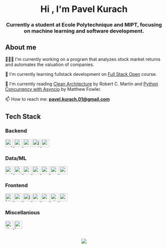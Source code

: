 <h1 align="center">Hi , I'm Pavel Kurach</h1>
<h3 align="center">Currently a student at Ecole Polytechnique and MIPT, focusing on machine learning and software development.</h3>

## About me

🧑🏻‍💻 I'm currently working on a program that analyzes stock market returns and
automates the valuation of companies.

🔭 I'm currently learning fullstack development on
[Full Stack Open](https://fullstackopen.com/) course.

📖 I'm currently reading [Clean Architecture](https://www.pearson.com/en-us/subject-catalog/p/clean-architecture-a-craftsmans-guide-to-software-structure-and-design/P200000009528/9780134494326) by Robert C. Martin and [Python Concurrency with Asyncio](https://www.manning.com/books/python-concurrency-with-asyncio) by Matthew Fowler.

📫 How to reach me: **pavel.kurach.01@gmail.com**

## Tech Stack

### Backend

<a href="https://www.python.org" target="_blank" rel="noreferrer">
<img src="https://img.shields.io/badge/python-3670A0?style=for-the-badge&logo=python&logoColor=ffdd54" alt="python" height="25"/>
</a>
<a href="https://nodejs.org" target="_blank" rel="noreferrer"> 
<img src="https://img.shields.io/badge/node.js-6DA55F?style=for-the-badge&logo=node.js&logoColor=white" alt="nodejs" height="25"/> </a>
<a href="https://expressjs.com" target="_blank" rel="noreferrer"> <img src="https://img.shields.io/badge/express.js-%23404d59.svg?style=for-the-badge&logo=express&logoColor=%2361DAFB" alt="express" height="25"/></a>
<a href="https://jestjs.io" target="_blank" rel="noreferrer"> <img src="https://img.shields.io/badge/-jest-%23C21325?style=for-the-badge&logo=jest&logoColor=white" alt="jest" height="25"/> </a>
<a href="https://www.cprogramming.com/" target="_blank" rel="noreferrer">
<img src="https://img.shields.io/badge/c-%2300599C.svg?style=for-the-badge&logo=c&logoColor=white" alt="c" height="25"/>
</a>

### Data/ML

<a href="https://pytorch.org/" target="_blank" rel="noreferrer">
<img src="https://img.shields.io/badge/PyTorch-%23EE4C2C.svg?style=for-the-badge&logo=PyTorch&logoColor=white" alt="pytorch" height="25"/>
</a> <a href="https://scikit-learn.org/" target="_blank" rel="noreferrer">
<img src="https://img.shields.io/badge/scikit--learn-%23F7931E.svg?style=for-the-badge&logo=scikit-learn&logoColor=white" alt="scikit_learn" height="25"/>
</a> <a href="https://pandas.pydata.org/" target="_blank" rel="noreferrer">
<img src="https://img.shields.io/badge/pandas-%23150458.svg?style=for-the-badge&logo=pandas&logoColor=white" alt="pandas" height="25"/>
</a>
<a href="https://numpy.org/doc/stable/index.html" target="_blank" rel="noreferrer">
<img src="https://img.shields.io/badge/numpy-%23013243.svg?style=for-the-badge&logo=numpy&logoColor=white" alt="numpy" height="25"/>
<a href="https://matplotlib.org/" target="_blank" rel="noreferrer">
<img src="https://img.shields.io/badge/Matplotlib-%23ffffff.svg?style=for-the-badge&logo=Matplotlib&logoColor=black" alt="matplotlib" height="25"/>
</a> <a href="https://www.mongodb.com/" target="_blank" rel="noreferrer">
<img src="https://img.shields.io/badge/MongoDB-%234ea94b.svg?style=for-the-badge&logo=mongodb&logoColor=white" alt="mongodb" height="25"/>
</a> <a href="https://www.postgresql.org" target="_blank" rel="noreferrer">
<img src="https://img.shields.io/badge/postgres-%23316192.svg?style=for-the-badge&logo=postgresql&logoColor=white" alt="postgresql" height="25"/>
</a>

### Frontend

<a href="https://www.w3.org/html/" target="_blank" rel="noreferrer">
<img src="https://img.shields.io/badge/html5-%23E34F26.svg?style=for-the-badge&logo=html5&logoColor=white" alt="html5" height="25"/>
</a> <a href="https://www.w3schools.com/css/" target="_blank" rel="noreferrer">
<img src="https://img.shields.io/badge/css3-%231572B6.svg?style=for-the-badge&logo=css3&logoColor=white" alt="css3" height="25"/>
<a href="https://developer.mozilla.org/en-US/docs/Web/JavaScript" target="_blank" rel="noreferrer">
<img src="https://img.shields.io/badge/javascript-%23323330.svg?style=for-the-badge&logo=javascript&logoColor=%23F7DF1E" alt="javascript" height="25"/>
</a> <a href="https://reactjs.org/" target="_blank" rel="noreferrer">
<img src="https://img.shields.io/badge/react-%2320232a.svg?style=for-the-badge&logo=react&logoColor=%2361DAFB" alt="react" height="25"/>
</a> <a href="https://redux.js.org" target="_blank" rel="noreferrer">
<img src="https://img.shields.io/badge/redux-%23593d88.svg?style=for-the-badge&logo=redux&logoColor=white" alt="redux" height="25"/>
</a> <a href="https://www.qt.io/" target="_blank" rel="noreferrer">
<img src="https://img.shields.io/badge/Qt-%23217346.svg?style=for-the-badge&logo=Qt&logoColor=white" alt="qt" height="25"/>
</a>
<a href="https://www.cypress.io" target="_blank" rel="noreferrer"> <img src="https://img.shields.io/badge/-cypress-%23E5E5E5?style=for-the-badge&logo=cypress&logoColor=058a5e" alt="cypress" height="25"/> </a>

### Miscellanious

<a href="" target="_blank" rel="noreferrer"> 
<a href="https://www.docker.com/" target="_blank" rel="noreferrer"> <img src="https://img.shields.io/badge/docker-%230db7ed.svg?style=for-the-badge&logo=docker&logoColor=white" alt="docker" height="25"/> </a>
<a href="https://www.gnu.org/software/bash/" target="_blank" rel="noreferrer"> <img src="https://img.shields.io/badge/shell_script-%23121011.svg?style=for-the-badge&logo=gnu-bash&logoColor=white" alt="bash" height="25" /> </a>
  
##
  
<div align="center">  
  <a href="https://github.com/anuraghazra/github-readme-stats">
    <img src="https://github-readme-stats.vercel.app/api/top-langs/?username=pavelkurach&layout=compact&hide=jupyter%20notebook" />
  </a>
</div>



<!--
**pavelkurach/pavelkurach** is a ✨ _special_ ✨ repository because its `README.md` (this file) appears on your GitHub profile.

Here are some ideas to get you started:

- 🔭 I’m currently working on ...
- 🌱 I’m currently learning ...
- 👯 I’m looking to collaborate on ...
- 🤔 I’m looking for help with ...
- 💬 Ask me about ...
- 📫 How to reach me: ...
- 😄 Pronouns: ...
- ⚡ Fun fact: ...


<a href="" target="_blank" rel="noreferrer">
<img src="" alt="" height="25"/> </a>

[![Top Langs](https://github-readme-stats.vercel.app/api/top-langs/?username=pavelkurach&layout=compact&hide=jupyter%20notebook)](https://github.com/anuraghazra/github-readme-stats)

-->
